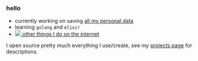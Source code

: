 ### hello

* currently working on saving [all my personal data](https://github.com/seanbreckenridge/HPI#readme)
* learning `golang` and `elixir`
* [<img src="https://sean.fish/favicon.ico"> other things I do on the internet](https://sean.fish/)

I open source pretty much everything I use/create, see my [projects page](https://exobrain.sean.fish/projects/) for descriptions.
